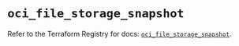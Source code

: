 # `oci_file_storage_snapshot`

Refer to the Terraform Registry for docs: [`oci_file_storage_snapshot`](https://registry.terraform.io/providers/oracle/oci/6.18.0/docs/resources/file_storage_snapshot).
